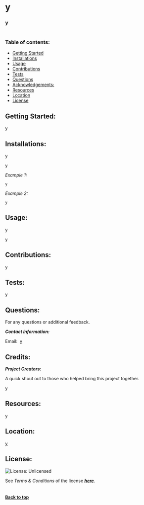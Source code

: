 # **y**

### y<br><br>

### **Table of contents:**

- [Getting Started](#getting)
- [Installations](#installations)
- [Usage](#usage)
- [Contributions](#contributions)
- [Tests](#tests)
- [Questions](#questions)
- [Acknowledgements:](#acknowledgements)
- [Resources](#resources)
- [Location](#location)
- [License](#license)

## Getting Started:

y

## Installations:
  
y
  
y

*Example 1:*
```shell
y
```

*Example 2:*
```shell
y
```

  ## Usage:
  
  y
  
y

## Contributions:

y

## Tests:

y

## Questions:

For any questions or additional feedback.

**_Contact Information:_**

Email:&nbsp;&nbsp;[y](y)

## Credits:
    
**_Project Creators:_**
  
A quick shout out to those who helped bring this project together.
  
y

## Resources:

y

## Location:

[y](y)

## License:
  
![License: Unlicensed](https://img.shields.io/badge/license-unlicensed-lightgrey)
  
See *Terms & Conditions* of the license [***here***](https://opensource.org/licenses/unlicense).
<br><br>
#### [**Back to top**](#)